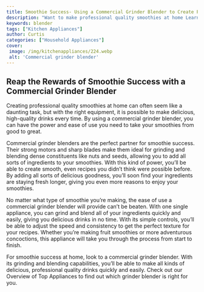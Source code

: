 ```yaml
---
title: Smoothie Success- Using a Commercial Grinder Blender to Create Professional Quality Drinks
description: "Want to make professional quality smoothies at home Learn how to use a commercial grinder blender to quickly create the perfect cold drink Find out the key steps to success and get ready for smoothie goodness"
keywords: blender
tags: ["Kitchen Appliances"]
author: Curtis
categories: ["Household Appliances"]
cover: 
 image: /img/kitchenappliances/224.webp
 alt: 'Commercial grinder blender'
---
```

## Reap the Rewards of Smoothie Success with a Commercial Grinder Blender
Creating professional quality smoothies at home can often seem like a daunting task, but with the right equipment, it is possible to make delicious, high-quality drinks every time. By using a commercial grinder blender, you can have the power and ease of use you need to take your smoothies from good to great. 

Commercial grinder blenders are the perfect partner for smoothie success. Their strong motors and sharp blades make them ideal for grinding and blending dense constituents like nuts and seeds, allowing you to add all sorts of ingredients to your smoothies. With this kind of power, you’ll be able to create smooth, even recipes you didn’t think were possible before. By adding all sorts of delicious goodness, you’ll soon find your ingredients are staying fresh longer, giving you even more reasons to enjoy your smoothies. 

No matter what type of smoothie you’re making, the ease of use a commercial grinder blender will provide can’t be beaten. With one single appliance, you can grind and blend all of your ingredients quickly and easily, giving you delicious drinks in no time. With its simple controls, you’ll be able to adjust the speed and consistency to get the perfect texture for your recipes. Whether you’re making fruit smoothies or more adventurous concoctions, this appliance will take you through the process from start to finish. 

For smoothie success at home, look to a commercial grinder blender. With its grinding and blending capabilities, you’ll be able to make all kinds of delicious, professional quality drinks quickly and easily. Check out our Overview of Top Appliances to find out which grinder blender is right for you.
